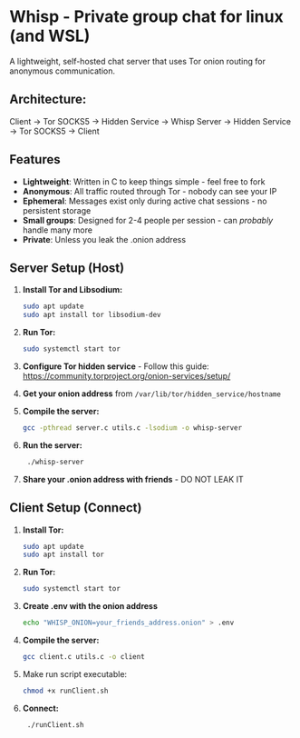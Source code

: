 # Whisp - Private group chat for linux (and WSL)
A lightweight, self-hosted chat server that uses Tor onion routing for anonymous communication.

## Architecture:
Client -> Tor SOCKS5 -> Hidden Service -> Whisp Server -> Hidden Service -> Tor SOCKS5 -> Client

## Features
- **Lightweight**: Written in C to keep things simple - feel free to fork
- **Anonymous**: All traffic routed through Tor - nobody can see your IP
- **Ephemeral**: Messages exist only during active chat sessions - no persistent storage
- **Small groups**: Designed for 2-4 people per session - can *probably* handle many more
- **Private**: Unless you leak the .onion address 



## Server Setup (Host)
1. **Install Tor and Libsodium:**
    ```bash
    sudo apt update
    sudo apt install tor libsodium-dev
2. **Run Tor:**
    ```bash
    sudo systemctl start tor
3. **Configure Tor hidden service** - Follow this guide: https://community.torproject.org/onion-services/setup/
   
4. **Get your onion address** from `/var/lib/tor/hidden_service/hostname`

5. **Compile the server:**
   ```bash
   gcc -pthread server.c utils.c -lsodium -o whisp-server
6. **Run the server:**
   ```bash
    ./whisp-server
7. **Share your .onion address with friends** - DO NOT LEAK IT
## Client Setup (Connect)

1. **Install Tor:**
    ```bash
    sudo apt update
    sudo apt install tor
2. **Run Tor:**
    ```bash
    sudo systemctl start tor
2. **Create .env with the onion address** 
   ```bash
   echo "WHISP_ONION=your_friends_address.onion" > .env
3. **Compile the server:**
   ```bash
   gcc client.c utils.c -o client
4. Make run script executable:
   ```bash
   chmod +x runClient.sh
5. **Connect:**
   ```bash
    ./runClient.sh